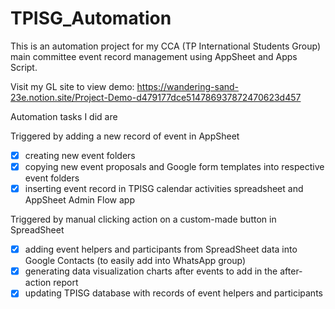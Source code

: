 # TPISG_Automation
This is an automation project for my CCA (TP International Students Group) main committee event record management using AppSheet and Apps Script.

Visit my GL site to view demo: https://wandering-sand-23e.notion.site/Project-Demo-d479177dce514786937872470623d457

Automation tasks I did are

Triggered by adding a new record of event in AppSheet
- [x]  creating new event folders 
- [x]  copying new event proposals and Google form templates into respective event folders 
- [x]  inserting event record in TPISG calendar activities spreadsheet and AppSheet Admin Flow app 

Triggered by manual clicking action on a custom-made button in SpreadSheet
- [x]  adding event helpers and participants from SpreadSheet data into Google Contacts (to easily add into WhatsApp group)
- [x]  generating data visualization charts after events to add in the after-action report
- [x]  updating TPISG database with records of event helpers and participants
